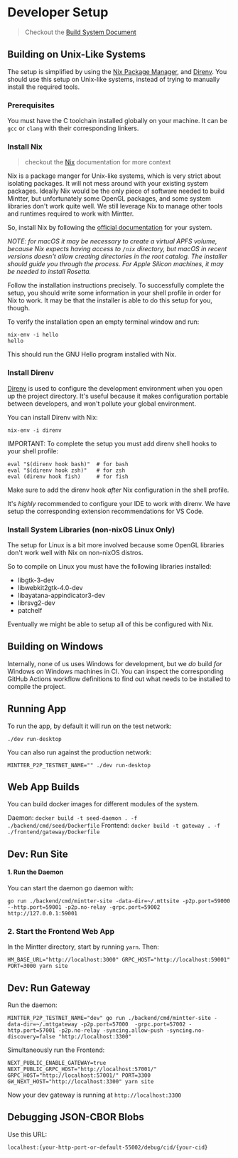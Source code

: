 # Developer Setup

> Checkout the [Build System Document](./build-system.md)

## Building on Unix-Like Systems

The setup is simplified by using the [Nix Package Manager](https://nixos.org/nix), and [Direnv](https://direnv.net). You should use this setup on Unix-like systems, instead of trying to manually install the required tools.

### Prerequisites

You must have the C toolchain installed globally on your machine. It can be `gcc` or `clang` with their corresponding linkers.

### Install Nix

> checkout the [Nix](./nix.md) documentation for more context

Nix is a package manger for Unix-like systems, which is very strict about isolating packages. It will not mess around with your existing system packages. Ideally Nix would be the only piece of software needed to build Mintter, but unfortunately some OpenGL packages, and some system libraries don't work quite well. We still leverage Nix to manage other tools and runtimes required to work with Mintter.

So, install Nix by following the [official documentation](https://nixos.org/download.html) for your system.

_NOTE: for macOS it may be necessary to create a virtual APFS volume, because Nix expects having access to `/nix` directory, but macOS in recent versions doesn't allow creating directories in the root catalog. The installer should guide you through the process. For Apple Silicon machines, it may be needed to install Rosetta._

Follow the installation instructions precisely. To successfully complete the setup, you should write some information in your shell profile in order for Nix to work. It may be that the installer is able to do this setup for you, though.

To verify the installation open an empty terminal window and run:

```
nix-env -i hello
hello
```

This should run the GNU Hello program installed with Nix.

### Install Direnv

[Direnv](https://direnv.net) is used to configure the development environment when you open up the project directory. It's useful because it makes configuration portable between developers, and won't pollute your global environment.

You can install Direnv with Nix:

```
nix-env -i direnv
```

IMPORTANT: To complete the setup you must add direnv shell hooks to your shell profile:

```shell
eval "$(direnv hook bash)"  # for bash
eval "$(direnv hook zsh)"   # for zsh
eval (direnv hook fish)     # for fish
```

Make sure to add the direnv hook _after_ Nix configuration in the shell profile.

It's _highly_ recommended to configure your IDE to work with direnv. We have setup the corresponding extension recommendations for VS Code.

### Install System Libraries (non-nixOS Linux Only)

The setup for Linux is a bit more involved because some OpenGL libraries don't work well with Nix on non-nixOS distros.

So to compile on Linux you must have the following libraries installed:

- libgtk-3-dev
- libwebkit2gtk-4.0-dev
- libayatana-appindicator3-dev
- librsvg2-dev
- patchelf

Eventually we might be able to setup all of this be configured with Nix.

## Building on Windows

Internally, none of us uses Windows for development, but we _do_ build _for_ Windows _on_ Windows machines in CI. You can inspect the corresponding GitHub Actions workflow definitions to find out what needs to be installed to compile the project.

## Running App

To run the app, by default it will run on the test network:

```
./dev run-desktop
```

You can also run against the production network:

```
MINTTER_P2P_TESTNET_NAME="" ./dev run-desktop
```

## Web App Builds

You can build docker images for different modules of the system.

Daemon: `docker build -t seed-daemon . -f ./backend/cmd/seed/Dockerfile`
Frontend: `docker build -t gateway . -f ./frontend/gateway/Dockerfile`

## Dev: Run Site

#### 1. Run the Daemon

You can start the daemon go daemon with:

```
go run ./backend/cmd/mintter-site -data-dir=~/.mttsite -p2p.port=59000 --http.port=59001 -p2p.no-relay -grpc.port=59002 http://127.0.0.1:59001
```


### 2. Start the Frontend Web App

In the Mintter directory, start by running `yarn`. Then:

```
HM_BASE_URL="http://localhost:3000" GRPC_HOST="http://localhost:59001" PORT=3000 yarn site
```

## Dev: Run Gateway

Run the daemon:

```
MINTTER_P2P_TESTNET_NAME="dev" go run ./backend/cmd/mintter-site -data-dir=~/.mttgateway -p2p.port=57000  -grpc.port=57002 -http.port=57001 -p2p.no-relay -syncing.allow-push -syncing.no-discovery=false "http://localhost:3300"
```

Simultaneously run the Frontend:

```
NEXT_PUBLIC_ENABLE_GATEWAY=true NEXT_PUBLIC_GRPC_HOST="http://localhost:57001/" GRPC_HOST="http://localhost:57001/" PORT=3300 GW_NEXT_HOST="http://localhost:3300" yarn site
```

Now your dev gateway is running at `http://localhost:3300`

## Debugging JSON-CBOR Blobs

Use this URL:

```
localhost:{your-http-port-or-default-55002/debug/cid/{your-cid}
```